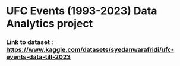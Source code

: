# UFC Events (1993-2023) Data Analytics project




### Link to dataset : https://www.kaggle.com/datasets/syedanwarafridi/ufc-events-data-till-2023

